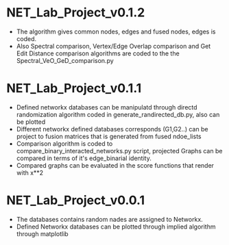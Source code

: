 # NET_Lab_Project_v0.1.2
- The algorithm gives common nodes, edges and fused nodes, edges is coded.
- Also Spectral comparison, Vertex/Edge Overlap comparison and Get Edit Distance comparison algorithms are coded to the the Spectral_VeO_GeD_comparison.py 

# NET_Lab_Project_v0.1.1
- Defined networkx databases can be manipulatd through directd randomization algorithm coded in generate_randirected_db.py, also can be plotted
- Different networkx defined databases corresponds (G1,G2..) can be project to fusion matrices that is generated from fused ndoe_lists
- Comparison algorithm is coded to compare_binary_interacted_networks.py script, projected Graphs can be compared in terms of it's edge_binarial identity.
- Compared graphs can be evaluated in the score functions that render with x**2

# NET_Lab_Project_v0.0.1
- The databases contains random nades are assigned to Networkx.
- Defined Networkx databases can be plotted through implied algorithm through matplotlib
